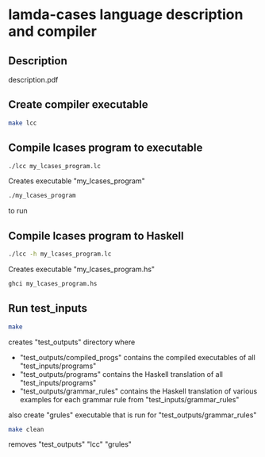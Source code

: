 # lamda-cases language description and compiler

## Description
description.pdf

## Create compiler executable
```bash
make lcc
```

## Compile lcases program to executable

```bash
./lcc my_lcases_program.lc
```

Creates executable "my_lcases_program"

```bash
./my_lcases_program
```
to run

## Compile lcases program to Haskell
```bash
./lcc -h my_lcases_program.lc
```

Creates executable "my_lcases_program.hs"

```bash
ghci my_lcases_program.hs
```

## Run test_inputs
```bash
make
```
creates "test_outputs" directory where
- "test_outputs/compiled_progs" contains the compiled executables of all
"test_inputs/programs"
- "test_outputs/programs" contains the Haskell translation of all
"test_inputs/programs"
- "test_outputs/grammar_rules" contains the Haskell translation of various
examples for each grammar rule from "test_inputs/grammar_rules"

also create "grules" executable that is run for "test_outputs/grammar_rules"

```bash
make clean
```
removes "test_outputs" "lcc" "grules"
